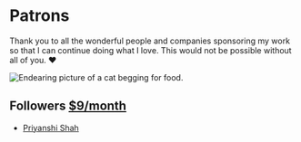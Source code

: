 # Patrons

Thank you to all the wonderful people and companies sponsoring my work so that I can continue doing what I love. This would not be possible without all of you. ❤️

![Endearing picture of a cat begging for food.](gratitude-249x249-priority "Thank you so much for your love and support.")

## Followers [$9/month](/sponsors)

- [Priyanshi Shah](https://github.com/ps3296)
